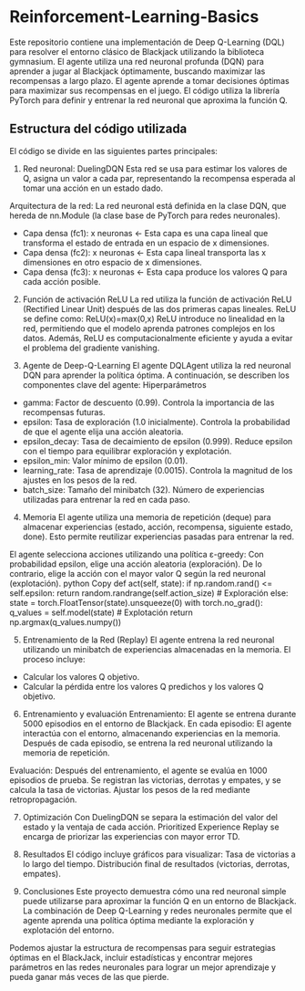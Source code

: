 # Reinforcement-Learning-Basics
Este repositorio contiene una implementación de Deep Q-Learning (DQL) para resolver el entorno clásico de Blackjack utilizando la biblioteca gymnasium. El agente utiliza una red neuronal profunda (DQN) para aprender a jugar al Blackjack óptimamente, buscando maximizar las recompensas a largo plazo.
El agente aprende a tomar decisiones óptimas para maximizar sus recompensas en el juego. 
El código utiliza la librería PyTorch para definir y entrenar la red neuronal que aproxima la función Q.

## Estructura del código utilizada
El código se divide en las siguientes partes principales:

1. Red neuronal: DuelingDQN
Esta red se usa para estimar los valores de Q, asigna un valor a cada par, representando la recompensa esperada al tomar una acción en un estado dado.

Arquitectura de la red:
La red neuronal está definida en la clase DQN, que hereda de nn.Module (la clase base de PyTorch para redes neuronales).

  * Capa densa (fc1): x neuronas <- Esta capa es una capa lineal que transforma el estado de entrada en un espacio de x dimensiones.
  * Capa densa (fc2): x neuronas <- Esta capa lineal transporta las x dimensiones en otro espacio de x dimensiones.
  * Capa densa (fc3): x neuronas <- Esta capa produce los valores Q para cada acción posible.

2. Función de activación ReLU
La red utiliza la función de activación ReLU (Rectified Linear Unit) después de las dos primeras capas lineales. ReLU se define como:
ReLU(x)=max(0,x)
ReLU introduce no linealidad en la red, permitiendo que el modelo aprenda patrones complejos en los datos.
Además, ReLU es computacionalmente eficiente y ayuda a evitar el problema del gradiente vanishing.

3. Agente de Deep-Q-Learning
El agente DQLAgent utiliza la red neuronal DQN para aprender la política óptima. A continuación, se describen los componentes clave del agente:
Hiperparámetros
* gamma: Factor de descuento (0.99). Controla la importancia de las recompensas futuras.
* epsilon: Tasa de exploración (1.0 inicialmente). Controla la probabilidad de que el agente elija una acción aleatoria.
* epsilon_decay: Tasa de decaimiento de epsilon (0.999). Reduce epsilon con el tiempo para equilibrar exploración y explotación.
* epsilon_min: Valor mínimo de epsilon (0.01).
* learning_rate: Tasa de aprendizaje (0.0015). Controla la magnitud de los ajustes en los pesos de la red.
* batch_size: Tamaño del minibatch (32). Número de experiencias utilizadas para entrenar la red en cada paso.

4. Memoria
El agente utiliza una memoria de repetición (deque) para almacenar experiencias (estado, acción, recompensa, siguiente estado, done). Esto permite reutilizar experiencias pasadas para entrenar la red.

El agente selecciona acciones utilizando una política ε-greedy:
Con probabilidad epsilon, elige una acción aleatoria (exploración).
De lo contrario, elige la acción con el mayor valor Q según la red neuronal (explotación).
python
Copy
def act(self, state):
    if np.random.rand() <= self.epsilon:
        return random.randrange(self.action_size)  # Exploración
    else:
        state = torch.FloatTensor(state).unsqueeze(0)
        with torch.no_grad():
            q_values = self.model(state)  # Explotación
        return np.argmax(q_values.numpy())

5. Entrenamiento de la Red (Replay)
El agente entrena la red neuronal utilizando un minibatch de experiencias almacenadas en la memoria.
El proceso incluye:
* Calcular los valores Q objetivo.
* Calcular la pérdida entre los valores Q predichos y los valores Q objetivo.

6. Entrenamiento y evaluación
Entrenamiento:
 El agente se entrena durante 5000 episodios en el entorno de Blackjack.
 En cada episodio:
  El agente interactúa con el entorno, almacenando experiencias en la memoria.
  Después de cada episodio, se entrena la red neuronal utilizando la memoria de repetición.

Evaluación:
 Después del entrenamiento, el agente se evalúa en 1000 episodios de prueba. Se registran las victorias, derrotas y empates, y se calcula la  tasa de victorias.
 Ajustar los pesos de la red mediante retropropagación.

7. Optimización
Con DuelingDQN se separa la estimación del valor del estado  y la ventaja de cada acción. 
Prioritized Experience Replay se encarga de priorizar las experiencias con mayor error TD.

8. Resultados
El código incluye gráficos para visualizar:
Tasa de victorias a lo largo del tiempo.
Distribución final de resultados (victorias, derrotas, empates).

9. Conclusiones
Este proyecto demuestra cómo una red neuronal simple puede utilizarse para aproximar la función Q en un entorno de Blackjack. La combinación de Deep Q-Learning y redes neuronales permite que el agente aprenda una política óptima mediante la exploración y explotación del entorno.

Podemos ajustar la estructura de recompensas para seguir estrategias óptimas en el BlackJack, incluir estadísticas y encontrar mejores parámetros en las redes neuronales para lograr un mejor aprendizaje y pueda ganar más veces de las que pierde.
